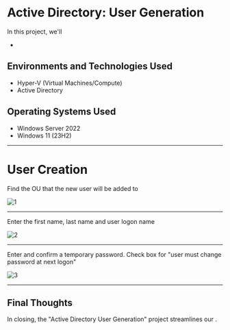 <h1> Active Directory: User Generation </h1>


<p>In this project, we'll  </p>

-  

<h2>Environments and Technologies Used</h2>

- Hyper-V (Virtual Machines/Compute)
- Active Directory

<h2>Operating Systems Used </h2>

- Windows Server 2022
- Windows 11 (23H2)

____


<h1>User Creation</h1>

Find the OU that the new user will be added to

![1](https://github.com/user-attachments/assets/21d75b39-cbf1-40f6-a1ae-955425756b4d)

____

Enter the first name, last name and user logon name


![2](https://github.com/user-attachments/assets/dd7ac2f7-6675-46b3-99bc-ffcb69e0ea73)


____

Enter and confirm a temporary password. Check box for "user must change password at next logon"

![3](https://github.com/user-attachments/assets/de3072dd-b4a2-4f21-82df-5992fd82e3a7)


____



<h2> Final Thoughts </h2>

<p> In closing, the "Active Directory User Generation" project streamlines our  .</p>
